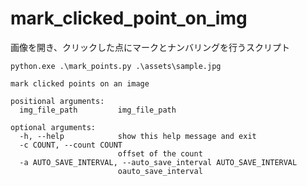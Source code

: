 # mark_clicked_point_on_img
画像を開き、クリックした点にマークとナンバリングを行うスクリプト
```
python.exe .\mark_points.py .\assets\sample.jpg
```
```
mark clicked points on an image

positional arguments:
  img_file_path         img_file_path

optional arguments:
  -h, --help            show this help message and exit
  -c COUNT, --count COUNT
                        offset of the count
  -a AUTO_SAVE_INTERVAL, --auto_save_interval AUTO_SAVE_INTERVAL
                        oauto_save_interval
```